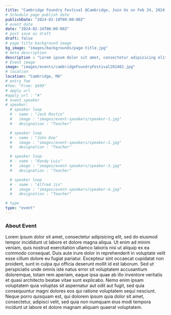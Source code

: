 ```yaml
---
title: "Cambridge Foundry Festival @Cambridge, Join Us on Feb 24, 2024!"
# Schedule page publish date
publishDate: "2024-02-10T00:00:00Z"
# event date
date: "2024-02-24T00:00:00Z"
# post save as draft
draft: false
# page title background image
bg_image: "images/backgrounds/page-title.jpg"
# meta description
description : "Lorem ipsum dolor sit amet, consectetur adipisicing elit, sed do eiusmod tempor incididunt ut labore. dolore magna aliqua. Ut enim ad minim veniam, quis nostrud."
# Event image
image: "images/events/cambridgeFoundryFestival202402.jpg"
# location
location: "Cambridge, MA"
# entry fee
#fee: "From: $699"
# apply url
#apply_url : "#"
# event speaker
# speaker:
  # speaker loop
  # - name : "Jack Mastio"
  #   image : "images/event-speakers/speaker-1.jpg"
  #   designation : "Teacher"

  # speaker loop
  # - name : "John Doe"
  #   image : "images/event-speakers/speaker-2.jpg"
  #   designation : "Teacher"

  # speaker loop
  # - name : "Randy Luis"
  #   image : "images/event-speakers/speaker-3.jpg"
  #   designation : "Teacher"

  # speaker loop
  # - name : "Alfred Jin"
  #   image : "images/event-speakers/speaker-4.jpg"
  #   designation : "Teacher"

# type
type: "event"
---
```


### About Event

Lorem ipsum dolor sit amet, consectetur adipisicing elit, sed do eiusmod tempor incididunt ut labore et dolore magna aliqua. Ut enim ad minim veniam, quis nostrud exercitation ullamco laboris nisi ut aliquip ex ea commodo consequat. Duis aute irure dolor in reprehenderit in voluptate velit esse cillum dolore eu fugiat  pariatur. Excepteur sint occaecat cupidatat non proident, sunt in culpa qui officia deserunt mollit id est laborum. Sed ut perspiciatis unde omnis iste natus error sit voluptatem accusantium doloremque, totam rem aperiam, eaque ipsa quae ab illo inventore veritatis et quasi architecto beatae vitae sunt explicabo. Nemo enim ipsam voluptatem quia voluptas sit aspernatur aut odit aut fugit, sed quia consequuntur magni dolores eos qui ratione voluptatem sequi nesciunt. Neque porro quisquam est, qui dolorem ipsum quia dolor sit amet, consectetur, adipisci velit, sed quia non numquam eius modi tempora incidunt ut labore et dolore magnam aliquam quaerat voluptatem.